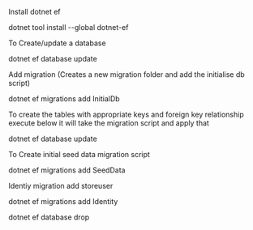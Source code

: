 ﻿Install dotnet ef

dotnet tool install --global dotnet-ef

To Create/update a database

dotnet ef database update

Add migration (Creates a new migration folder and add the initialise db script)

dotnet ef migrations add InitialDb

To create the tables with appropriate keys and foreign key relationship execute below
it will take the migration script and apply that

dotnet ef database update


To Create initial seed data migration script

dotnet ef migrations add SeedData


Identiy migration add storeuser

dotnet ef migrations add Identity

dotnet ef database drop